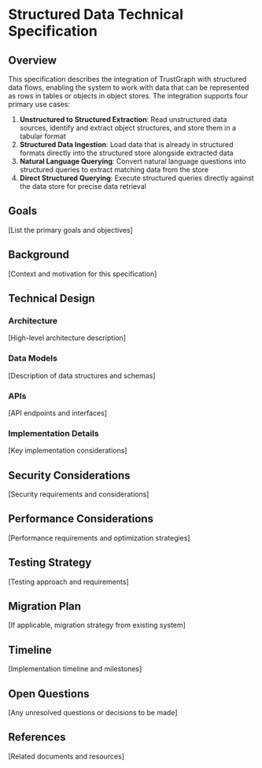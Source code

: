 # Structured Data Technical Specification

## Overview

This specification describes the integration of TrustGraph with structured data flows, enabling the system to work with data that can be represented as rows in tables or objects in object stores. The integration supports four primary use cases:

1. **Unstructured to Structured Extraction**: Read unstructured data sources, identify and extract object structures, and store them in a tabular format
2. **Structured Data Ingestion**: Load data that is already in structured formats directly into the structured store alongside extracted data
3. **Natural Language Querying**: Convert natural language questions into structured queries to extract matching data from the store
4. **Direct Structured Querying**: Execute structured queries directly against the data store for precise data retrieval

## Goals

[List the primary goals and objectives]

## Background

[Context and motivation for this specification]

## Technical Design

### Architecture

[High-level architecture description]

### Data Models

[Description of data structures and schemas]

### APIs

[API endpoints and interfaces]

### Implementation Details

[Key implementation considerations]

## Security Considerations

[Security requirements and considerations]

## Performance Considerations

[Performance requirements and optimization strategies]

## Testing Strategy

[Testing approach and requirements]

## Migration Plan

[If applicable, migration strategy from existing system]

## Timeline

[Implementation timeline and milestones]

## Open Questions

[Any unresolved questions or decisions to be made]

## References

[Related documents and resources]